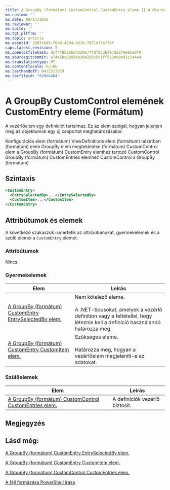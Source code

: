 ```yaml
---
title: A GroupBy (formátum) CustomControl CustomEntry eleme |} A Microsoft Docs
ms.custom: ''
ms.date: 09/13/2016
ms.reviewer: ''
ms.suite: ''
ms.tgt_pltfrm: ''
ms.topic: article
ms.assetid: 2987cb45-f646-45d4-b81b-7871e77af36f
caps.latest.revision: 5
ms.openlocfilehash: dcf4f8b2bbd422067ffdf9b3b4972e279e91edf9
ms.sourcegitcommit: e7445ba8203da304286c591ff513900ad1c244a4
ms.translationtype: MT
ms.contentlocale: hu-HU
ms.lasthandoff: 04/23/2019
ms.locfileid: "62066484"
---
```

# <a name="customentry-element-for-customcontrol-for-groupby-format"></a>A GroupBy CustomControl elemének CustomEntry eleme (Formátum)

A vezérlőelem egy definíciót tartalmaz. Ez az elem szolgál, hogyan jelenjen meg az objektumok egy új csoportot meghatározásakor.

Konfigurációs elem (formátum) ViewDefinitions elem (formátum) nézetben (formátum) elem GroupBy elem megtekintése (formátum) CustomControl elem a GroupBy (formátum) CustomEntry elemhez tartozó CustomControl GroupBy (formátum) CustomEntries elemhez CustomControl a GroupBy (formátum)

## <a name="syntax"></a>Szintaxis

```xml
<CustomEntry>
  <EntrySelectedBy>...</EntrySelectedBy>
  <CustomItem>...</CustomItem>
</CustomEntry>
```

## <a name="attributes-and-elements"></a>Attribútumok és elemek

A következő szakaszok ismertetik az attribútumokat, gyermekelemek és a szülő elemei a `CustomEntry` elemet.

### <a name="attributes"></a>Attribútumok

Nincs.

### <a name="child-elements"></a>Gyermekelemek

|Elem|Leírás|
|-------------|-----------------|
|[A GroupBy (formátum) CustomEntry EntrySelectedBy elem.](./entryselectedby-element-for-customentry-for-groupby-format.md)|Nem kötelező eleme.<br /><br /> A .NET-típusokat, amelyek a vezérlő definition vagy a feltétellel, hogy léteznie kell a definíció használandó határozza meg.|
|[A GroupBy (formátum) CustomEntry CustomItem elem.](./customitem-element-for-customentry-for-groupby-format.md)|Szükséges eleme.<br /><br /> Határozza meg, hogyan a vezérlőelem megjeleníti-e az adatokat.|

### <a name="parent-elements"></a>Szülőelemek

|Elem|Leírás|
|-------------|-----------------|
|[A GroupBy (formátum) CustomControl CustomEntries elem.](./customentries-element-for-customcontrol-for-groupby-format.md)|A definíciók vezérlő biztosít.|

## <a name="remarks"></a>Megjegyzés

## <a name="see-also"></a>Lásd még:

[A GroupBy (formátum) CustomEntry EntrySelectedBy elem.](./entryselectedby-element-for-customentry-for-groupby-format.md)

[A GroupBy (formátum) CustomEntry CustomItem elem.](./customitem-element-for-customentry-for-groupby-format.md)

[A GroupBy (formátum) CustomControl CustomEntries elem.](./customentries-element-for-customcontrol-for-groupby-format.md)

[A fájl formázása PowerShell írása](./writing-a-powershell-formatting-file.md)

